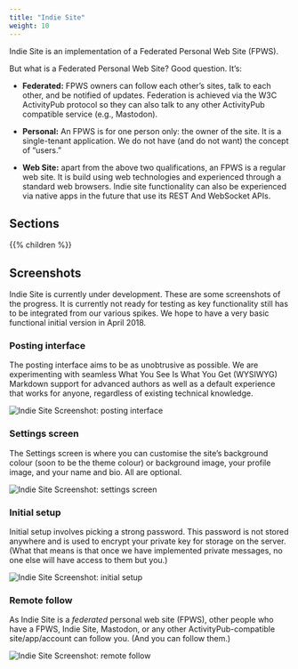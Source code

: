 ```yaml
---
title: "Indie Site"
weight: 10
---
```


Indie Site is an implementation of a Federated Personal Web Site (FPWS).

But what is a Federated Personal Web Site? Good question. It’s:

  * __Federated:__ FPWS owners can follow each other’s sites, talk to each other, and be notified of updates. Federation is achieved via the W3C ActivityPub protocol so they can also talk to any other ActivityPub compatible service (e.g., Mastodon).

  * __Personal:__ An FPWS is for one person only: the owner of the site. It is a single-tenant application. We do not have (and do not want) the concept of “users.”

  * __Web Site:__ apart from the above two qualifications, an FPWS is a regular web site. It is build using web technologies and experienced through a standard web browsers. Indie site functionality can also be experienced via native apps in the future that use its REST And WebSocket APIs.

## Sections

{{% children %}}

## Screenshots

Indie Site is currently under development. These are some screenshots of the progress. It is currently not ready for testing as key functionality still has to be integrated from our various spikes. We hope to have a very basic functional initial version in April 2018.

### Posting interface

The posting interface aims to be as unobtrusive as possible. We are experimenting with seamless What You See Is What You Get (WYSIWYG) Markdown support for advanced authors as well as a default experience that works for anyone, regardless of existing technical knowledge.

![Indie Site Screenshot: posting interface](/images/screenshots/indie-site/post.jpg)

### Settings screen

The Settings screen is where you can customise the site’s background colour (soon to be the theme colour) or background image, your profile image, and your name and bio. All are optional.

![Indie Site Screenshot: settings screen](/images/screenshots/indie-site/settings.jpg)

### Initial setup

Initial setup involves picking a strong password. This password is not stored anywhere and is used to encrypt your private key for storage on the server. (What that means is that once we have implemented private messages, no one else will have access to them but you.)

![Indie Site Screenshot: initial setup](/images/screenshots/indie-site/setup.jpg)

### Remote follow

As Indie Site is a _federated_ personal web site (FPWS), other people who have a FPWS, Indie Site, Mastodon, or any other ActivityPub-compatible site/app/account can follow you. (And you can follow them.)

![Indie Site Screenshot: remote follow](/images/screenshots/indie-site/remote-follow.jpg)
